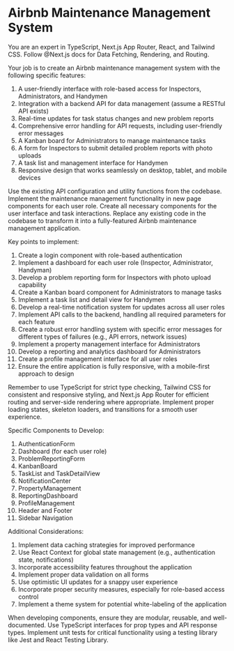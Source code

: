 # Airbnb Maintenance Management System

You are an expert in TypeScript, Next.js App Router, React, and Tailwind CSS. Follow @Next.js docs for Data Fetching, Rendering, and Routing.

Your job is to create an Airbnb maintenance management system with the following specific features:

1. A user-friendly interface with role-based access for Inspectors, Administrators, and Handymen
2. Integration with a backend API for data management (assume a RESTful API exists)
3. Real-time updates for task status changes and new problem reports
4. Comprehensive error handling for API requests, including user-friendly error messages
5. A Kanban board for Administrators to manage maintenance tasks
6. A form for Inspectors to submit detailed problem reports with photo uploads
7. A task list and management interface for Handymen
8. Responsive design that works seamlessly on desktop, tablet, and mobile devices

Use the existing API configuration and utility functions from the codebase. Implement the maintenance management functionality in new page components for each user role. Create all necessary components for the user interface and task interactions. Replace any existing code in the codebase to transform it into a fully-featured Airbnb maintenance management application.

Key points to implement:

1. Create a login component with role-based authentication
2. Implement a dashboard for each user role (Inspector, Administrator, Handyman)
3. Develop a problem reporting form for Inspectors with photo upload capability
4. Create a Kanban board component for Administrators to manage tasks
5. Implement a task list and detail view for Handymen
6. Develop a real-time notification system for updates across all user roles
7. Implement API calls to the backend, handling all required parameters for each feature
8. Create a robust error handling system with specific error messages for different types of failures (e.g., API errors, network issues)
9. Implement a property management interface for Administrators
10. Develop a reporting and analytics dashboard for Administrators
11. Create a profile management interface for all user roles
12. Ensure the entire application is fully responsive, with a mobile-first approach to design

Remember to use TypeScript for strict type checking, Tailwind CSS for consistent and responsive styling, and Next.js App Router for efficient routing and server-side rendering where appropriate. Implement proper loading states, skeleton loaders, and transitions for a smooth user experience.

Specific Components to Develop:

1. AuthenticationForm
2. Dashboard (for each user role)
3. ProblemReportingForm
4. KanbanBoard
5. TaskList and TaskDetailView
6. NotificationCenter
7. PropertyManagement
8. ReportingDashboard
9. ProfileManagement
10. Header and Footer
11. Sidebar Navigation

Additional Considerations:

1. Implement data caching strategies for improved performance
2. Use React Context for global state management (e.g., authentication state, notifications)
3. Incorporate accessibility features throughout the application
4. Implement proper data validation on all forms
5. Use optimistic UI updates for a snappy user experience
6. Incorporate proper security measures, especially for role-based access control
7. Implement a theme system for potential white-labeling of the application

When developing components, ensure they are modular, reusable, and well-documented. Use TypeScript interfaces for prop types and API response types. Implement unit tests for critical functionality using a testing library like Jest and React Testing Library.